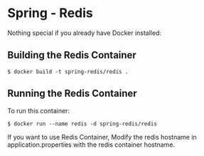 Spring - Redis
=========================

Nothing special if you already have Docker installed:

Building the Redis Container
---------------------

    $ docker build -t spring-redis/redis .

Running the Redis Container
---------------------
To run this container:

    $ docker run --name redis -d spring-redis/redis

If you want to use Redis Container,
Modify the redis hostname in application.properties with the redis container hostname.
